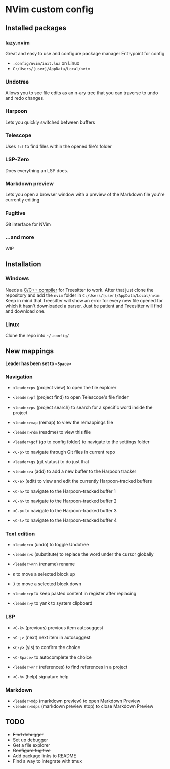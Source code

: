 # NVim custom config

## Installed packages

### lazy.nvim
Great and easy to use and configure package manager
Entrypoint for config
* ``.config/nvim/init.lua`` on Linux
* ``C:/Users/[user]/AppData/Local/nvim``

### Undotree
Allows you to see file edits as an n-ary tree that you can traverse to undo and redo changes.

### Harpoon
Lets you quickly switched between buffers

### Telescope
Uses ``fzf`` to find files within the opened file's folder

### LSP-Zero
Does everything an LSP does.

### Markdown preview
Lets you open a browser window with a preview of the Markdown file you're currently editing

### Fugitive
Git interface for NVim

### ...and more
WIP


## Installation
### Windows
Needs a [C/C++ compiler](https://www.freecodecamp.org/news/how-to-install-c-and-cpp-compiler-on-windows/) for Treesitter to work.
After that just clone the repository and add the ``nvim`` folder in ``C:/Users/[user]/AppData/Local/nvim``
Keep in mind that Treesitter will show an error for every new file opened for which it hasn't downloaded a parser. Just be patient and Treesitter will find and download one.

### Linux
Clone the repo into ``~/.config/``

## New mappings

**Leader has been set to `<Space>`**

### Navigation
* `<leader>pv` (project view) to open the file explorer
* `<leader>pf` (project find) to open Telescope's file finder
* `<leader>ps` (project search) to search for a specific word inside the project
* `<leader>map` (remap) to view the remappings file
* `<leader>rdm` (readme) to view this file
* `<leader>gcf` (go to config folder) to navigate to the settings folder

* `<C-p>` to navigate through Git files in current repo
* `<leader>gs` (git status) to do just that

* `<leader>a` (add) to add a new buffer to the Harpoon tracker
* `<C-e>` (edit) to view and edit the currently Harpoon-tracked buffers
* `<C-h>` to navigate to the Harpoon-tracked buffer 1
* `<C-n>` to navigate to the Harpoon-tracked buffer 2
* `<C-p>` to navigate to the Harpoon-tracked buffer 3
* `<C-l>` to navigate to the Harpoon-tracked buffer 4

### Text edition
* `<leader>u` (undo) to toggle Undotree
* `<leader>s` (substitute) to replace the word under the cursor globally
* `<leader>vrn` (rename) rename 

* `K` to move a selected block up
* `J` to move a selected block down

* `<leader>p` to keep pasted content in register after replacing
* `<leader>y` to yank to system clipboard

### LSP
* `<C-k>` (previous) previous item autosuggest
* `<C-j>` (next) next item in autosuggest
* `<C-y>` (yis) to confirm the choice
* `<C-Space>` to autocomplete the choice

* `<leader>vrr` (references) to find references in a project
* `<C-h>` (help) signature help

### Markdown
* `<leader>mdp` (markdown preview) to open Markdown Preview
* `<leader>mdps` (markdown preview stop) to close Markdown Preview


## TODO
* ~~Find debugger~~
* Set up debugger
* Get a file explorer
* ~~Configure fugitive~~
* Add package links to README
* Find a way to integrate with tmux

